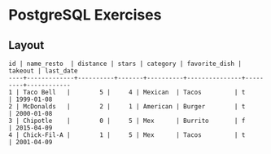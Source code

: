 # PostgreSQL Exercises

## Layout
    id | name_resto  | distance | stars | category | favorite_dish | takeout | last_date  
    ----+-------------+----------+-------+----------+---------------+---------+------------
    1 | Taco Bell   |        5 |     4 | Mexican  | Tacos         | t       | 1999-01-08
    2 | McDonalds   |        2 |     1 | American | Burger        | t       | 2000-01-08
    3 | Chipotle    |        0 |     5 | Mex      | Burrito       | f       | 2015-04-09
    4 | Chick-Fil-A |        1 |     5 | Mex      | Tacos         | t       | 2001-04-09